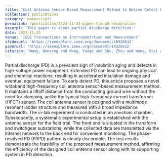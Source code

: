 ```yaml
---
title: "Coil Antenna Sensor-Based Measurement Method to Online Detect Partial Discharge in Distributed Power Networks"
collection: publications
category: manuscripts
permalink: /publication/2024-11-23-paper-tim-pd-recognition
excerpt: 'This paper is about partial discharge detection.'
date: 2023-11-23
venue: 'IEEE Transactions on Instrumentation and Measurement'
slidesurl: 'https://ieeexplore.ieee.org/document/10328632'
paperurl: 'https://ieeexplore.ieee.org/document/10328632'
citation: 'Wang, Wensong and Wang, Yange and Shu, Zhou and Wang, Xixi and Lu, Mingshan and Jiang, Guanlin and <u><strong>Ji, Jinsheng</strong></u> and Li, Hongqun and Lai, Kai Xian and Zheng, Yuanjin, "Coil Antenna Sensor-Based Measurement Method to Online Detect Partial Discharge in Distributed Power Networks," in IEEE Transactions on Instrumentation and Measurement, vol. 73, pp. 1-8, 2024, Art no. 1001008, doi: 10.1109/TIM.2023.3336449.'
---
```

Partial discharge (PD) is a prevalent sign of insulation aging and defects in high-voltage power equipment. Extended PD can lead to ongoing physical and chemical reactions, resulting in accelerated insulation damage and eventual equipment failure. To early detect PD, this article proposes a novel wideband high-frequency coil antenna sensor-based measurement method. It maintains a liftoff distance from the conducting ground wire without the need for clamping, unlike the typical high-frequency current transformer (HFCT) sensor. The coil antenna sensor is designed with a multimode resonant ladder structure and measured with a broad impedance bandwidth. The in-lab experiment is conducted in an anechoic chamber. Subsequently, a systematic experimental setup is established with the antenna sensor for the field trial. The front end is situated in the transform and switchgear substations, while the collected data are transmitted via the Internet network to the back end for convenient monitoring. The phase-resolved PD (PRPD) pattern is clearly discernible. The test results demonstrate the feasibility of the proposed measurement method, affirming the efficiency of the designed coil antenna sensor along with its supporting system in PD detection.
